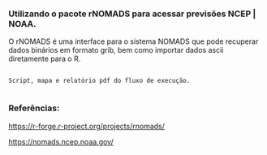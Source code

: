 ### Utilizando o pacote rNOMADS para acessar previsões NCEP | NOAA. 

O rNOMADS é uma interface para o sistema NOMADS que pode recuperar dados binários em formato grib, bem como importar dados ascii diretamente para o R. 

```

Script, mapa e relatório pdf do fluxo de execução.


```

### Referências:

<https://r-forge.r-project.org/projects/rnomads/>

<https://nomads.ncep.noaa.gov/>
